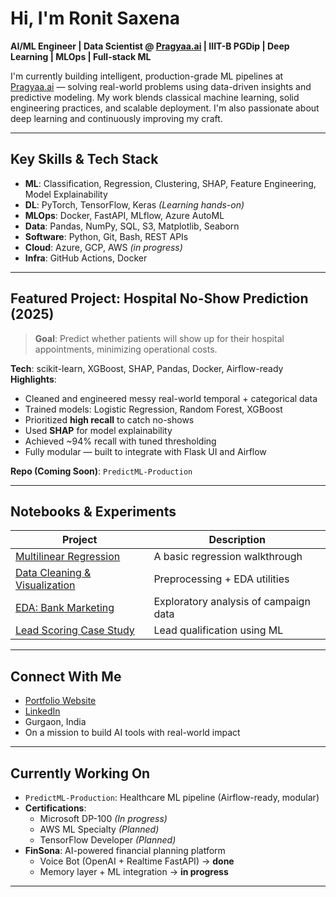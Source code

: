 # Hi, I'm Ronit Saxena

**AI/ML Engineer | Data Scientist @ [Pragyaa.ai](https://pragyaa.ai) | IIIT-B PGDip | Deep Learning | MLOps | Full-stack ML**

I'm currently building intelligent, production-grade ML pipelines at [Pragyaa.ai](https://pragyaa.ai) — solving real-world problems using data-driven insights and predictive modeling. My work blends classical machine learning, solid engineering practices, and scalable deployment. I'm also passionate about deep learning and continuously improving my craft.

---

## Key Skills & Tech Stack

- **ML**: Classification, Regression, Clustering, SHAP, Feature Engineering, Model Explainability  
- **DL**: PyTorch, TensorFlow, Keras *(Learning hands-on)*  
- **MLOps**: Docker, FastAPI, MLflow, Azure AutoML  
- **Data**: Pandas, NumPy, SQL, S3, Matplotlib, Seaborn  
- **Software**: Python, Git, Bash, REST APIs  
- **Cloud**: Azure, GCP, AWS *(in progress)*  
- **Infra**: GitHub Actions, Docker

---

## Featured Project: Hospital No-Show Prediction (2025)

> **Goal**: Predict whether patients will show up for their hospital appointments, minimizing operational costs.

**Tech**: scikit-learn, XGBoost, SHAP, Pandas, Docker, Airflow-ready  
**Highlights**:
- Cleaned and engineered messy real-world temporal + categorical data  
- Trained models: Logistic Regression, Random Forest, XGBoost  
- Prioritized **high recall** to catch no-shows  
- Used **SHAP** for model explainability  
- Achieved ~94% recall with tuned thresholding  
- Fully modular — built to integrate with Flask UI and Airflow

**Repo (Coming Soon)**: `PredictML-Production`

---

## Notebooks & Experiments

| Project | Description |
|--------|-------------|
| [Multilinear Regression](https://github.com/ronit22203/MultilinearRegression) | A basic regression walkthrough |
| [Data Cleaning & Visualization](https://github.com/ronit22203/data-cleaning-and-visualisation) | Preprocessing + EDA utilities |
| [EDA: Bank Marketing](https://github.com/ronit22203/EDABankMarketing) | Exploratory analysis of campaign data |
| [Lead Scoring Case Study](https://github.com/ronit22203/LeadsScoringCaseStudy) | Lead qualification using ML |

---

## Connect With Me

- [Portfolio Website](https://ronit-dev-portf.vercel.app)  
- [LinkedIn](https://www.linkedin.com/in/ronitsaxena)  
- Gurgaon, India  
- On a mission to build AI tools with real-world impact

---

## Currently Working On

- `PredictML-Production`: Healthcare ML pipeline (Airflow-ready, modular)  
- **Certifications**:
  - Microsoft DP-100 *(In progress)*
  - AWS ML Specialty *(Planned)*
  - TensorFlow Developer *(Planned)*
- **FinSona**: AI-powered financial planning platform
  - Voice Bot (OpenAI + Realtime FastAPI) → **done**
  - Memory layer + ML integration → **in progress**

---
